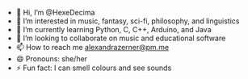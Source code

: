 - 👋 Hi, I’m @HexeDecima
- 👀 I’m interested in music, fantasy, sci-fi, philosophy, and linguistics
- 🌱 I’m currently learning Python, C, C++, Arduino, and Java
- 💞️ I’m looking to collaborate on music and educational software
- 📫 How to reach me alexandrazerner@pm.me
- 😄 Pronouns: she/her
- ⚡ Fun fact: I can smell colours and see sounds

<!---
IsaDronning/IsaDronning is a ✨ special ✨ repository because its `README.md` (this file) appears on your GitHub profile.
You can click the Preview link to take a look at your changes.
--->
